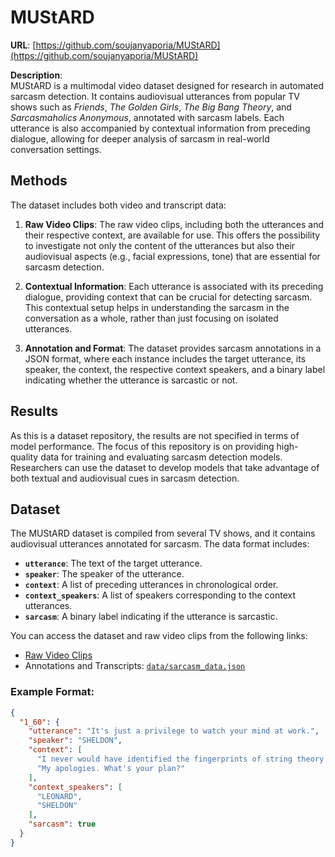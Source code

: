 # MUStARD
**URL**: [https://github.com/soujanyaporia/MUStARD](https://github.com/soujanyaporia/MUStARD)

**Description**:  
MUStARD is a multimodal video dataset designed for research in automated sarcasm detection. It contains audiovisual utterances from popular TV shows such as *Friends*, *The Golden Girls*, *The Big Bang Theory*, and *Sarcasmaholics Anonymous*, annotated with sarcasm labels. Each utterance is also accompanied by contextual information from preceding dialogue, allowing for deeper analysis of sarcasm in real-world conversation settings.

## Methods
The dataset includes both video and transcript data:
1. **Raw Video Clips**: The raw video clips, including both the utterances and their respective context, are available for use. This offers the possibility to investigate not only the content of the utterances but also their audiovisual aspects (e.g., facial expressions, tone) that are essential for sarcasm detection.

2. **Contextual Information**: Each utterance is associated with its preceding dialogue, providing context that can be crucial for detecting sarcasm. This contextual setup helps in understanding the sarcasm in the conversation as a whole, rather than just focusing on isolated utterances.

3. **Annotation and Format**: The dataset provides sarcasm annotations in a JSON format, where each instance includes the target utterance, its speaker, the context, the respective context speakers, and a binary label indicating whether the utterance is sarcastic or not.

## Results
As this is a dataset repository, the results are not specified in terms of model performance. The focus of this repository is on providing high-quality data for training and evaluating sarcasm detection models. Researchers can use the dataset to develop models that take advantage of both textual and audiovisual cues in sarcasm detection.

## Dataset
The MUStARD dataset is compiled from several TV shows, and it contains audiovisual utterances annotated for sarcasm. The data format includes:
- **`utterance`**: The text of the target utterance.
- **`speaker`**: The speaker of the utterance.
- **`context`**: A list of preceding utterances in chronological order.
- **`context_speakers`**: A list of speakers corresponding to the context utterances.
- **`sarcasm`**: A binary label indicating if the utterance is sarcastic.

You can access the dataset and raw video clips from the following links:
- [Raw Video Clips](https://huggingface.co/datasets/MichiganNLP/MUStARD/resolve/main/mmsd_raw_data.zip)
- Annotations and Transcripts: [`data/sarcasm_data.json`](data/sarcasm_data.json)

### Example Format:
```json
{
  "1_60": {
    "utterance": "It's just a privilege to watch your mind at work.",
    "speaker": "SHELDON",
    "context": [
      "I never would have identified the fingerprints of string theory in the aftermath of the Big Bang.",
      "My apologies. What's your plan?"
    ],
    "context_speakers": [
      "LEONARD",
      "SHELDON"
    ],
    "sarcasm": true
  }
}
```